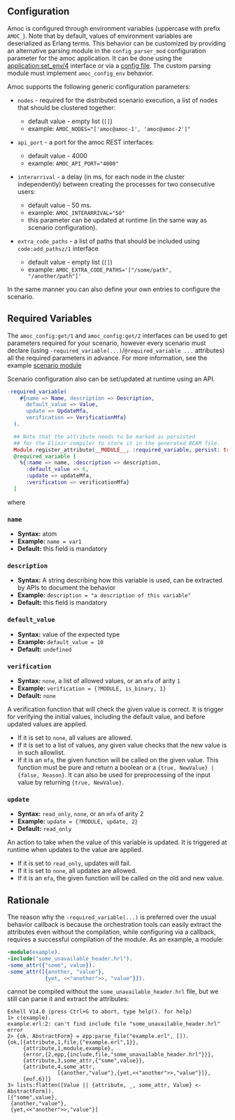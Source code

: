 ## Configuration

Amoc is configured through environment variables (uppercase with prefix ``AMOC_``).
Note that by default, values of environment variables are deserialized as Erlang terms. This behavior can be customized by providing an alternative parsing module in the `config_parser_mod` configuration parameter for the amoc application. It can be done using the [application:set_env/4](https://www.erlang.org/doc/man/application#set_env-4) interface or via a [config file](https://www.erlang.org/doc/man/config). The custom parsing module must implement `amoc_config_env` behavior.

Amoc supports the following generic configuration parameters:

* ``nodes`` - required for the distributed scenario execution, a list of nodes that should be clustered together:
    * default value - empty list (`[]`)
    * example: `AMOC_NODES="['amoc@amoc-1', 'amoc@amoc-2']"`

* ``api_port`` - a port for the amoc REST interfaces:
    * default value - 4000
    * example: `AMOC_API_PORT="4000"`

* ``interarrival`` - a delay (in ms, for each node in the cluster independently) between creating the processes
  for two consecutive users:
    * default value - 50 ms.
    * example: `AMOC_INTERARRIVAL="50"`
    * this parameter can be updated at runtime (in the same way as scenario configuration).

* ``extra_code_paths`` - a list of paths that should be included using `code:add_pathsz/1` interface
    * default value - empty list (`[]`)
    * example: `AMOC_EXTRA_CODE_PATHS='["/some/path", "/another/path"]'`

In the same manner you can also define your own entries to configure the scenario.

## Required Variables

The ``amoc_config:get/1`` and ``amoc_config:get/2`` interfaces can be used to get
parameters required for your scenario, however every scenario must declare (using
`-required_variable(...)`/`@required_variable ...` attributes) all the required parameters in advance.
For more information, see the example [scenario module](../integration_test/dummy_scenario.erl)

Scenario configuration also can be set/updated at runtime using an API.

```erlang
-required_variable(
    #{name => Name, description => Description,
      default_value => Value,
      update => UpdateMfa,
      verification => VerificationMfa}
  ).
```
```elixir
  ## Note that the attribute needs to be marked as persisted
  ## for the Elixir compiler to store it in the generated BEAM file.
  Module.register_attribute(__MODULE__, :required_variable, persist: true)
  @required_variable [
    %{:name => name, :description => description,
      :default_value => 6,
      :update => updateMfa,
      :verification => verificationMfa}
  ]
```
where

### `name`
* **Syntax:** atom
* **Example:** `name = var1`
* **Default:** this field is mandatory

### `description`
* **Syntax:** A string describing how this variable is used, can be extracted by APIs to document the behavior
* **Example:** `description = "a description of this variable"`
* **Default:** this field is mandatory

### `default_value`
* **Syntax:** value of the expected type
* **Example:** `default_value = 10`
* **Default:** `undefined`

### `verification`
* **Syntax:** `none`, a list of allowed values, or an `mfa` of arity `1`
* **Example:** `verification = {?MODULE, is_binary, 1}`
* **Default:** `none`

A verification function that will check the given value is correct. It is trigger for verifying the initial values, including the default value, and before updated values are applied.
- If it is set to `none`, all values are allowed.
- If it is set to a list of values, any given value checks that the new value is in such allowlist.
- If it is an `mfa`, the given function will be called on the given value. This function
must be pure and return a boolean or a `{true, NewValue} | {false, Reason}`. It can also be used for preprocessing of the input value by returning `{true, NewValue}`.

### `update`
* **Syntax:** `read_only`, `none`, or an `mfa` of arity 2
* **Example:** `update = {?MODULE, update, 2}`
* **Default:** `read_only`

An action to take when the value of this variable is updated. It is triggered at runtime when updates to the value are applied.
- If it is set to `read_only`, updates will fail.
- If it is set to `none`, all updates are allowed.
- If it is an `mfa`, the given function will be called on the old and new value.

## Rationale

The reason why the `-required_variable(...)` is preferred over the usual behavior
callback is because the orchestration tools can easily extract the attributes even
without the compilation, while configuring via a callback, requires a successful
compilation of the module. As an example, a module:
```erlang
-module(example).
-include("some_unavailable_header.hrl").
-some_attr({"some", value}).
-some_attr([{another, "value"},
            {yet, <<"another">>, "value"}]).
```
cannot be compiled without the ``some_unavailable_header.hrl`` file, but we still
can parse it and extract the attributes:
```
Eshell V14.0 (press Ctrl+G to abort, type help(). for help)
1> c(example).
example.erl:2: can't find include file "some_unavailable_header.hrl"
error
2> {ok, AbstractForm} = epp:parse_file("example.erl", []).
{ok,[{attribute,1,file,{"example.erl",1}},
     {attribute,1,module,example},
     {error,{2,epp,{include,file,"some_unavailable_header.hrl"}}},
     {attribute,3,some_attr,{"some",value}},
     {attribute,4,some_attr,
                [{another,"value"},{yet,<<"another">>,"value"}]},
     {eof,6}]}
3> lists:flatten([Value || {attribute, _, some_attr, Value} <- AbstractForm]).
[{"some",value},
 {another,"value"},
 {yet,<<"another">>,"value"}]
```

